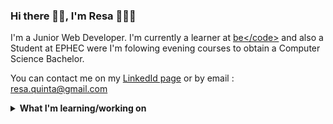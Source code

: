 ### Hi there 👋🏾, I'm Resa 👩🏾‍💻

I'm a Junior Web Developer. I'm currently a learner at <a href="https://becode.org/">be&lt;&sol;code&gt;</a> and also a Student at EPHEC were I'm folowing evening courses to obtain a Computer Science Bachelor.

You can contact me on my <a href="https://www.linkedin.com/in/r%C3%A9sa-quinta-a0103b1a4/">LinkedId page</a> or by email : resa.quinta@gmail.com


<details>
 <summary><strong>What I'm learning/working on </strong></summary>
 <ul>
   
   <li>My last <a href="https://github.com/ResDev27/npProject">project</a> of the moutain at <a href="https://becode.org/">be&lt;&sol;code&gt;</a>  </li>
   <li>A client project with <a href="https://becode.org/">be&lt;&sol;code&gt;</a></li>
   <li>Find an internship :mag:</li> 
   <li>My <a href="https://github.com/ResDev27/Portfolio">portfolio</a>
   <li>A React project with my <a href="https://github.com/MazzinWX">Dou'</a> :purple_heart:</li>
   <li>Learning Java, PHP, React.
   
  </ul>
</details>

